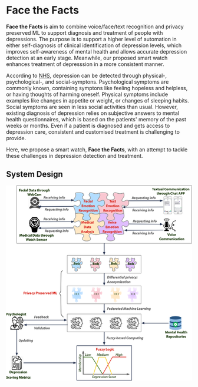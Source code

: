 # Face the Facts

**Face the Facts** is aim to combine voice/face/text recognition and privacy preserved ML to support diagnosis and treatment of people with depressions. The purpose is to support a higher level of automation in either self-diagnosis of clinical identification of depression levels, which improves self-awareness of mental health and allows accurate depression detection at an early stage. Meanwhile, our proposed smart watch enhances treatment of depresssion in a more consistent manner.

According to [NHS](https://www.nhs.uk/mental-health/conditions/clinical-depression/symptoms/), depression can be detected through physical-, psychological-, and social-symptons. Psychological symptoms are commonly known, containing symptons like feeling hopeless and helpless, or having thoughts of harming oneself. Physical symptoms include examples like changes in appetite or weight, or changes of sleeping habits. Social symptoms are seen in less social activities than usual. However, existing diagnosis of depression relies on subjective answers to mental health questionnaires, which is based on the patients' memory of the past weeks or months. Even if a patient is diagnosed and gets access to depression care, consistent and customised treatment is challenging to provide. 

Here, we propose a smart watch, **Face the Facts**, with an attempt to tackle these challenges in depression detection and treatment. 

## System Design
<p align="center">
<img src="https://github.com/Yuni0217/Face_the_Facts/blob/main/others/FacetheFacts.png" alt="System" width="550px">
</p>
